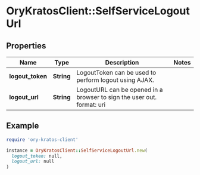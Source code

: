 # OryKratosClient::SelfServiceLogoutUrl

## Properties

| Name | Type | Description | Notes |
| ---- | ---- | ----------- | ----- |
| **logout_token** | **String** | LogoutToken can be used to perform logout using AJAX. |  |
| **logout_url** | **String** | LogoutURL can be opened in a browser to sign the user out.  format: uri |  |

## Example

```ruby
require 'ory-kratos-client'

instance = OryKratosClient::SelfServiceLogoutUrl.new(
  logout_token: null,
  logout_url: null
)
```

